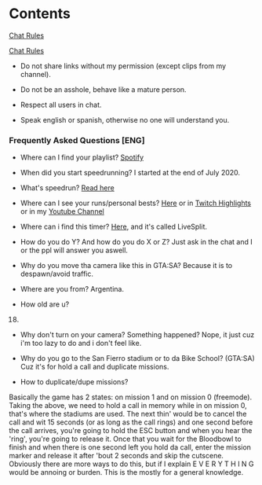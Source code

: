 # Contents 

[Chat Rules](#chat-rules)



[Chat Rules](#chat-rules)

- Do not share links without my permission (except clips from my channel).

- Do not be an asshole, behave like a mature person.

- Respect all users in chat.

- Speak english or spanish, otherwise no one will understand you.

### Frequently Asked Questions [ENG]

- Where can I find your playlist?
[Spotify](https://open.spotify.com/playlist/0yiICZMIVct6Ft700pwm2G?si=d02cebf303284cef) 

- When did you start speedrunning?
I started at the end of July 2020.

- What's speedrun?
[Read here](https://en.wikipedia.org/wiki/Speedrun)

- Where can I see your runs/personal bests?
[Here](https://speedrun.com/user/choripanycristi) or in [Twitch Highlights](https://twitch.tv/choripanycristi) or in my [Youtube Channel](https://www.youtube.com/channel/UC1sU44imF8LOssvHbyZkfRw)

- Where can i find this timer?
[Here](https://livesplit.org), and it's called LiveSplit.

- How do you do Y? And how do you do X or Z?
Just ask in the chat and I or the ppl will answer you aswell.

- Why do you move tha camera like this in GTA:SA?
Because it is to despawn/avoid traffic.

- Where are you from?
Argentina.

- How old are u?
18.

- Why don't turn on your camera? Something happened?
Nope, it just cuz i'm too lazy to do and i don't feel like.

- Why do you go to the San Fierro stadium or to da Bike School? (GTA:SA)
Cuz it's for hold a call and duplicate missions.

- How to duplicate/dupe missions?

Basically the game has 2 states: on mission 1 and on mission 0 (freemode).
Taking the above, we need to hold a call in memory while in on mission 0, that's where the stadiums are used.
The next thin' would be to cancel the call and wit 15 seconds (or as long as the call rings) and one second before the call arrives,
you're going to hold the ESC button and when you hear the 'ring', you're going to release it.
Once that you wait for the Bloodbowl to finish and when there is one second left you hold da call, enter the mission marker and release it after 'bout 2 seconds and skip the cutscene.
Obviously there are more ways to do this, but if I explain E V E R Y T H I N G would be annoing or burden.
This is the mostly for a general knowledge.

